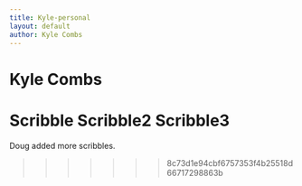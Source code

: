 ```yaml
---
title: Kyle-personal
layout: default
author: Kyle Combs
---
```

Kyle Combs
================================

Scribble
Scribble2
Scribble3
=======

Doug added more scribbles.
>>>>>>> 8c73d1e94cbf6757353f4b25518d66717298863b
